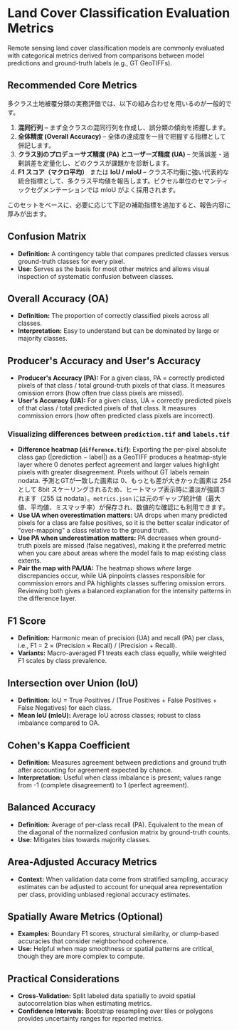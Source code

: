 # Land Cover Classification Evaluation Metrics

Remote sensing land cover classification models are commonly evaluated with categorical metrics derived from comparisons between model predictions and ground-truth labels (e.g., GT GeoTIFFs).

## Recommended Core Metrics

多クラス土地被覆分類の実務評価では、以下の組み合わせを用いるのが一般的です。

1. **混同行列** – まず全クラスの混同行列を作成し、誤分類の傾向を把握します。
2. **全体精度 (Overall Accuracy)** – 全体の達成度を一目で把握する指標として併記します。
3. **クラス別のプロデューサズ精度 (PA) とユーザーズ精度 (UA)** – 欠落誤差・過剰誤差を定量化し、どのクラスが課題かを診断します。
4. **F1 スコア（マクロ平均）** または **IoU / mIoU** – クラス不均衡に強い代表的な統合指標として、多クラス平均値を報告します。ピクセル単位のセマンティックセグメンテーションでは mIoU がよく採用されます。

このセットをベースに、必要に応じて下記の補助指標を追加すると、報告内容に厚みが出ます。

## Confusion Matrix
- **Definition:** A contingency table that compares predicted classes versus ground-truth classes for every pixel.
- **Use:** Serves as the basis for most other metrics and allows visual inspection of systematic confusion between classes.

## Overall Accuracy (OA)
- **Definition:** The proportion of correctly classified pixels across all classes.
- **Interpretation:** Easy to understand but can be dominated by large or majority classes.

## Producer's Accuracy and User's Accuracy
- **Producer's Accuracy (PA):** For a given class, PA = correctly predicted pixels of that class / total ground-truth pixels of that class. It measures omission errors (how often true class pixels are missed).
- **User's Accuracy (UA):** For a given class, UA = correctly predicted pixels of that class / total predicted pixels of that class. It measures commission errors (how often predicted class pixels are incorrect).

### Visualizing differences between `prediction.tif` and `labels.tif`

- **Difference heatmap (`difference.tif`):** Exporting the per-pixel absolute class gap (|prediction − label|) as a GeoTIFF produces a heatmap-style layer where 0 denotes perfect agreement and larger values highlight pixels with greater disagreement. Pixels without GT labels remain nodata. 予測とGTが一致した画素は 0、もっとも差が大きかった画素は 254 として 8bit スケーリングされるため、ヒートマップ表示時に濃淡が強調されます（255 は nodata）。`metrics.json` には元のギャップ統計値（最大値、平均値、ミスマッチ率）が保存され、数値的な確認にも利用できます。
- **Use UA when overestimation matters:** UA drops when many predicted pixels for a class are false positives, so it is the better scalar indicator of "over-mapping" a class relative to the ground truth.
- **Use PA when underestimation matters:** PA decreases when ground-truth pixels are missed (false negatives), making it the preferred metric when you care about areas where the model fails to map existing class extents.
- **Pair the map with PA/UA:** The heatmap shows *where* large discrepancies occur, while UA pinpoints classes responsible for commission errors and PA highlights classes suffering omission errors. Reviewing both gives a balanced explanation for the intensity patterns in the difference layer.

## F1 Score
- **Definition:** Harmonic mean of precision (UA) and recall (PA) per class, i.e., F1 = 2 × (Precision × Recall) / (Precision + Recall).
- **Variants:** Macro-averaged F1 treats each class equally, while weighted F1 scales by class prevalence.

## Intersection over Union (IoU)
- **Definition:** IoU = True Positives / (True Positives + False Positives + False Negatives) for each class.
- **Mean IoU (mIoU):** Average IoU across classes; robust to class imbalance compared to OA.

## Cohen's Kappa Coefficient
- **Definition:** Measures agreement between predictions and ground truth after accounting for agreement expected by chance.
- **Interpretation:** Useful when class imbalance is present; values range from -1 (complete disagreement) to 1 (perfect agreement).

## Balanced Accuracy
- **Definition:** Average of per-class recall (PA). Equivalent to the mean of the diagonal of the normalized confusion matrix by ground-truth counts.
- **Use:** Mitigates bias towards majority classes.

## Area-Adjusted Accuracy Metrics
- **Context:** When validation data come from stratified sampling, accuracy estimates can be adjusted to account for unequal area representation per class, providing unbiased regional accuracy estimates.

## Spatially Aware Metrics (Optional)
- **Examples:** Boundary F1 scores, structural similarity, or clump-based accuracies that consider neighborhood coherence.
- **Use:** Helpful when map smoothness or spatial patterns are critical, though they are more complex to compute.

## Practical Considerations
- **Cross-Validation:** Split labeled data spatially to avoid spatial autocorrelation bias when estimating metrics.
- **Confidence Intervals:** Bootstrap resampling over tiles or polygons provides uncertainty ranges for reported metrics.

